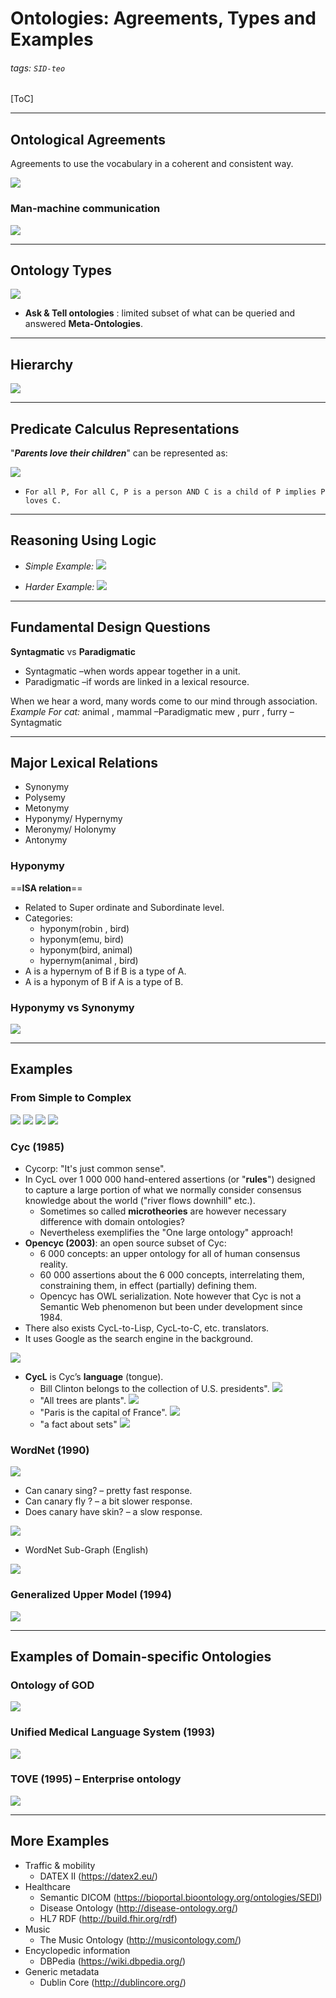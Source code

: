 # Ontologies: Agreements, Types and Examples

[//]: # (Poner aqui link al pdf/quizas no es muy legal colgar las transpas de otros)

###### tags: `SID-teo`

[ToC]


---


## Ontological Agreements

Agreements to use the vocabulary in a coherent and consistent way.

![](https://i.imgur.com/q3OcuGD.png)

### Man-machine communication
![](https://i.imgur.com/3hbEbG0.png)


---

## Ontology Types

![](https://i.imgur.com/9O0kaga.png)

* **Ask & Tell ontologies** : limited subset of what can be queried and answered **Meta-Ontologies**.

---

## Hierarchy

![](https://i.imgur.com/t2D3NyU.png)

---

## Predicate Calculus Representations

"***Parents love their children***" can be represented as:

![](https://i.imgur.com/oknnP9h.png)

* `For all P, For all C, P is a person AND C is a child of P implies P loves C.`


---


## Reasoning Using Logic

* *Simple Example:*
![](https://i.imgur.com/0Le4eHJ.png)

* *Harder Example:*
![](https://i.imgur.com/FeCu7pA.png)

---

## Fundamental Design Questions

**Syntagmatic** vs **Paradigmatic**
* Syntagmatic –when words appear together in a unit.
* Paradigmatic –if words are linked in a lexical resource.

When we hear a word, many words come to our mind through association.
*Example For cat:*
animal , mammal –Paradigmatic
mew , purr , furry –Syntagmatic

---

## Major Lexical Relations

* Synonymy
* Polysemy
* Metonymy
* Hyponymy/ Hypernymy
* Meronymy/ Holonymy
* Antonymy

### Hyponymy

==**ISA relation**==
* Related to Super ordinate and Subordinate level.
* Categories:
    * hyponym(robin , bird)
    * hyponym(emu, bird)
    * hyponym(bird, animal)
    * hypernym(animal , bird)
* A is a hypernym of B if B is a type of A.
* A is a hyponym of B if A is a type of B.

### Hyponymy vs Synonymy

![](https://i.imgur.com/84kop4g.png)



---

## Examples

### From Simple to Complex

![](https://i.imgur.com/PmBaSB3.png)
![](https://i.imgur.com/pTLw12f.png)
![](https://i.imgur.com/MJgatYS.png)
![](https://i.imgur.com/QwYkR7L.png)


### Cyc (1985)

* Cycorp: "It's just common sense". 
* In CycL over 1 000 000 hand-entered assertions (or "**rules**") designed to capture a large portion of what we normally consider consensus knowledge about the world ("river flows downhill" etc.).
    * Sometimes so called **microtheories** are however necessary difference with domain ontologies?
    * Nevertheless exemplifies the "One large ontology" approach!
* **Opencyc (2003)**: an open source subset of Cyc: 
    * 6 000 concepts: an upper ontology for all of human consensus reality.
    * 60 000 assertions about the 6 000 concepts, interrelating them, constraining them, in effect (partially) defining them.
    * Opencyc has OWL serialization. Note however that Cyc is not a Semantic Web phenomenon but been under development since 1984.
* There also exists CycL-to-Lisp, CycL-to-C, etc. translators.
* It uses Google as the search engine in the background.

![](https://i.imgur.com/wEomxWf.png)

* **CycL** is Cyc’s **language** (tongue).
    * Bill Clinton belongs to the collection of U.S. presidents".
    ![](https://i.imgur.com/9UewLu0.png)
    * "All trees are plants".
    ![](https://i.imgur.com/Rsdk0dS.png)
    * "Paris is the capital of France".
    ![](https://i.imgur.com/8MWLb8h.png)
    * "a fact about sets"
    ![](https://i.imgur.com/jsqK8Ps.png)


### WordNet (1990)

![](https://i.imgur.com/7M6tcy2.png)

* Can canary sing? – pretty fast response.
* Can canary fly ? – a bit slower response.
* Does canary have skin? – a slow response.

![](https://i.imgur.com/vuyNzCW.png)

* WordNet Sub-Graph (English)

![](https://i.imgur.com/TmyRYGE.png)


### Generalized Upper Model (1994)

![](https://i.imgur.com/esJJfHp.png)


---

## Examples of Domain-specific Ontologies

### Ontology of GOD

![](https://i.imgur.com/R3t8weF.png)

### Unified Medical Language System (1993)

![](https://i.imgur.com/ZShbgCP.png)

### TOVE (1995) – Enterprise ontology

![](https://i.imgur.com/9XPdOLh.png)

---

## More Examples

* Traffic & mobility
    * DATEX II (https://datex2.eu/)
* Healthcare
    * Semantic DICOM (https://bioportal.bioontology.org/ontologies/SEDI)
    * Disease Ontology (http://disease-ontology.org/)
    * HL7 RDF (http://build.fhir.org/rdf)
* Music
    * The Music Ontology (http://musicontology.com/)
* Encyclopedic information
    * DBPedia (https://wiki.dbpedia.org/)
* Generic metadata
    * Dublin Core (http://dublincore.org/)